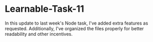 # Learnable-Task-11
In this update to last week's Node task, I've added extra features as requested. Additionally, I've organized the files properly for better readability and other incentives.
